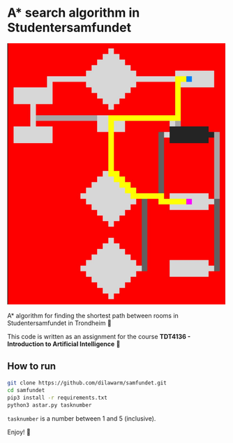 # A* search algorithm in Studentersamfundet
<img src="images/task4.JPG" alt="drawing" width="500"/>

A* algorithm for finding the shortest path between rooms in Studentersamfundet in Trondheim :slightly_smiling_face:

This code is written as an assignment for the course __TDT4136 - Introduction to Artificial Intelligence__ :school:

## How to run
```sh
git clone https://github.com/dilawarm/samfundet.git
cd samfundet
pip3 install -r requirements.txt
python3 astar.py tasknumber
```
`tasknumber` is a number between 1 and 5 (inclusive).

Enjoy! :rocket:
